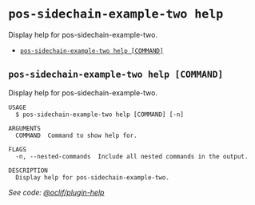 # `pos-sidechain-example-two help`

Display help for pos-sidechain-example-two.

- [`pos-sidechain-example-two help [COMMAND]`](#pos-sidechain-example-two-help-command)

## `pos-sidechain-example-two help [COMMAND]`

Display help for pos-sidechain-example-two.

```
USAGE
  $ pos-sidechain-example-two help [COMMAND] [-n]

ARGUMENTS
  COMMAND  Command to show help for.

FLAGS
  -n, --nested-commands  Include all nested commands in the output.

DESCRIPTION
  Display help for pos-sidechain-example-two.
```

_See code: [@oclif/plugin-help](https://github.com/oclif/plugin-help/blob/v5.1.19/src/commands/help.ts)_
